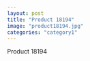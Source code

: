 ```yaml
---
layout: post
title: "Product 18194"
image: "product18194.jpg"
categories: "category1"
---
```

Product 18194
